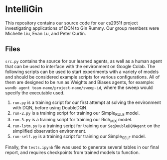 # IntelliGin

This repository contains our source code for our cs2951f project investigating applications of DQN to Gin Rummy. Our group members were Michelle Liu, Evan Lu, and Peter Curtin.

## Files

`src.py` contains the source for our learned agents, as well as a human agent that can be used to interface with the environment on Google Colab.
The following scripts can be used to start experiments with a variety of models and should be considered example scripts for various configurations.
All of them are designed to be run as Weights and Biases agents, for example: `wandb agent team-name/project-name/sweep-id`, where the sweep would specify the executable used.
1. `run.py` is a training script for our first attempt at solving the environment with DQN, before using DoubleDQN.
2. `run-2.py` is a training script for training our $\text{Simple}_{\text{RULE}}$ model.
3. `run-3.py` is a training script for training our $\text{Rich}_{\text{MIX}}$ model.
4. `run-lstm.py` is a training script for training our `SeqDoubleDQNAgent` on the simplified observation environment.
5. `run-self.py` is a training script for training our $\text{Simple}_{\text{SELF}}$ model.

Finally, the `tests.ipynb` file was used to generate several tables in our final report, and requires checkpoints from trained models to function. 
